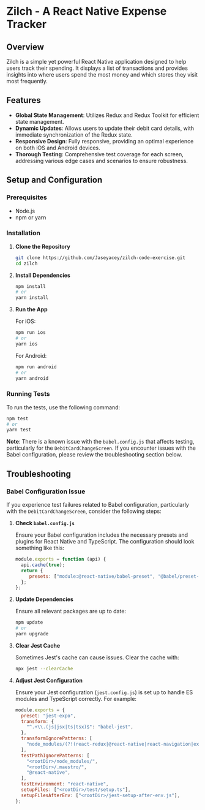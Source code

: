 # Zilch - A React Native Expense Tracker

## Overview

Zilch is a simple yet powerful React Native application designed to help users track their spending. It displays a list of transactions and provides insights into where users spend the most money and which stores they visit most frequently.

## Features

- **Global State Management**: Utilizes Redux and Redux Toolkit for efficient state management.
- **Dynamic Updates**: Allows users to update their debit card details, with immediate synchronization of the Redux state.
- **Responsive Design**: Fully responsive, providing an optimal experience on both iOS and Android devices.
- **Thorough Testing**: Comprehensive test coverage for each screen, addressing various edge cases and scenarios to ensure robustness.

## Setup and Configuration

### Prerequisites

- Node.js
- npm or yarn

### Installation

1. **Clone the Repository**

    ```bash
    git clone https://github.com/Jaseyacey/zilch-code-exercise.git
    cd zilch
    ```

2. **Install Dependencies**

    ```bash
    npm install
    # or
    yarn install
    ```

3. **Run the App**

    For iOS:

    ```bash
    npm run ios
    # or
    yarn ios
    ```

    For Android:

    ```bash
    npm run android
    # or
    yarn android
    ```

### Running Tests

To run the tests, use the following command:

```bash
npm test
# or
yarn test
```

**Note**: There is a known issue with the `babel.config.js` that affects testing, particularly for the `DebitCardChangeScreen`. If you encounter issues with the Babel configuration, please review the troubleshooting section below.

## Troubleshooting

### Babel Configuration Issue

If you experience test failures related to Babel configuration, particularly with the `DebitCardChangeScreen`, consider the following steps:

1. **Check `babel.config.js`**

    Ensure your Babel configuration includes the necessary presets and plugins for React Native and TypeScript. The configuration should look something like this:

    ```js
    module.exports = function (api) {
      api.cache(true);
      return {
         presets: ["module:@react-native/babel-preset", "@babel/preset-typescript"],
      };
    };
    ```

2. **Update Dependencies**

    Ensure all relevant packages are up to date:

    ```bash
    npm update
    # or
    yarn upgrade
    ```

3. **Clear Jest Cache**

    Sometimes Jest's cache can cause issues. Clear the cache with:

    ```bash
    npx jest --clearCache
    ```

4. **Adjust Jest Configuration**

    Ensure your Jest configuration (`jest.config.js`) is set up to handle ES modules and TypeScript correctly. For example:

    ```js
    module.exports = {
      preset: "jest-expo",
      transform: {
        "^.+\\.(js|jsx|ts|tsx)$": "babel-jest",
      },
      transformIgnorePatterns: [
        "node_modules/(?!(react-redux|@react-native|react-navigation|expo-.*|@reduxjs/toolkit)/)",
      ],
      testPathIgnorePatterns: [
        "<rootDir>/node_modules/",
        "<rootDir>/.maestro/",
        "@react-native",
      ],
      testEnvironment: "react-native",
      setupFiles: ["<rootDir>/test/setup.ts"],
      setupFilesAfterEnv: ["<rootDir>/jest-setup-after-env.js"],
    };
    ```
